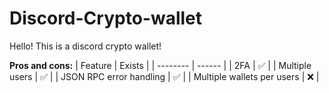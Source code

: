 # Discord-Crypto-wallet

Hello! This is a discord crypto wallet!

**Pros and cons:**
| Feature  | Exists |
| -------- | ------ |
| 2FA  | ✅  |
| Multiple users  | ✅  |
| JSON RPC error handling  | ✅  |
| Multiple wallets per users  | ❌  |


